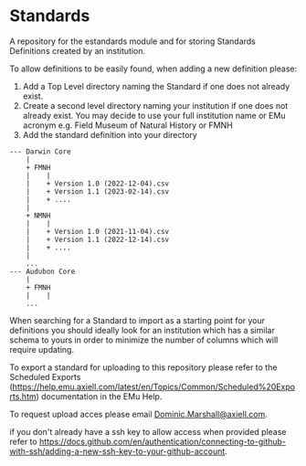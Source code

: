 # Standards
A repository for the estandards module and for storing Standards Definitions created by an institution.

To allow definitions to be easily found, when adding a new definition please:
1. Add a Top Level directory naming the Standard if one does not already exist.
2. Create a second level directory naming your institution if one does not already exist. You may decide to use your full institution name or EMu acronym e.g. Field Museum of Natural History or FMNH
3. Add the standard definition into your directory

```
--- Darwin Core
    |
    + FMNH
    |    |
    |    + Version 1.0 (2022-12-04).csv
    |    + Version 1.1 (2023-02-14).csv
    |    + ....
    |
    + NMNH
    |    |
    |    + Version 1.0 (2021-11-04).csv
    |    + Version 1.1 (2022-12-14).csv
    |    + ....
    |
    ...
--- Audubon Core
    |
    + FMNH
    |    |
    ...
```
When searching for a Standard to import as a starting point for your definitions you should ideally look for an institution which has a similar schema to yours in order to minimize the number of columns which will require updating.   

To export a standard for uploading to this repository please refer to the Scheduled Exports (https://help.emu.axiell.com/latest/en/Topics/Common/Scheduled%20Exports.htm)  documentation in the EMu Help.

To request upload acces please email Dominic.Marshall@axiell.com.

if you don't already have a ssh key to allow access when provided please refer to https://docs.github.com/en/authentication/connecting-to-github-with-ssh/adding-a-new-ssh-key-to-your-github-account. 
